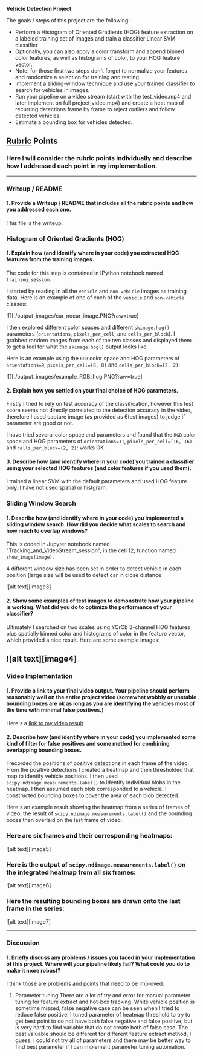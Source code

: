 **Vehicle Detection Project**

The goals / steps of this project are the following:

* Perform a Histogram of Oriented Gradients (HOG) feature extraction on a labeled training set of images and train a classifier Linear SVM classifier
* Optionally, you can also apply a color transform and append binned color features, as well as histograms of color, to your HOG feature vector. 
* Note: for those first two steps don't forget to normalize your features and randomize a selection for training and testing.
* Implement a sliding-window technique and use your trained classifier to search for vehicles in images.
* Run your pipeline on a video stream (start with the test_video.mp4 and later implement on full project_video.mp4) and create a heat map of recurring detections frame by frame to reject outliers and follow detected vehicles.
* Estimate a bounding box for vehicles detected.


## [Rubric](https://review.udacity.com/#!/rubrics/513/view) Points
### Here I will consider the rubric points individually and describe how I addressed each point in my implementation.  

---
### Writeup / README

#### 1. Provide a Writeup / README that includes all the rubric points and how you addressed each one.  

This file is the writeup.


### Histogram of Oriented Gradients (HOG)

#### 1. Explain how (and identify where in your code) you extracted HOG features from the training images.

The code for this step is contained in IPython notebook named `training_session`.  

I started by reading in all the `vehicle` and `non-vehicle` images as training data.  Here is an example of one of each of the `vehicle` and `non-vehicle` classes:

![][./output_images/car_nocar_image.PNG?raw=true]

I then explored different color spaces and different `skimage.hog()` parameters (`orientations`, `pixels_per_cell`, and `cells_per_block`).  I grabbed random images from each of the two classes and displayed them to get a feel for what the `skimage.hog()` output looks like.

Here is an example using the `RGB` color space and HOG parameters of `orientations=9`, `pixels_per_cell=(8, 8)` and `cells_per_block=(2, 2)`:


![][./output_images/example_RGB_hog.PNG?raw=true]


#### 2. Explain how you settled on your final choice of HOG parameters.

Firstly I tried to rely on test accuracy of the classification, however this test score seems not directly correlated to the detection accuracy in the video, therefore I used capture image (as provided as 6test images) to judge if parameter are good or not.

I have tried several color space and parameters and found that the `RGB` color space and HOG parameters of `orientations=11`, `pixels_per_cell=(16, 16)` and `cells_per_block=(2, 2)`: works OK. 


#### 3. Describe how (and identify where in your code) you trained a classifier using your selected HOG features (and color features if you used them).

I trained a linear SVM with the default parameters and used HOG feature only. I have not used spatial or histgram.


### Sliding Window Search

#### 1. Describe how (and identify where in your code) you implemented a sliding window search.  How did you decide what scales to search and how much to overlap windows?

This is coded in Jupyter notebook named "Tracking_and_VideoStream_session", in the cell 12, function named `show_image(image)`.

4 different window size has been set in order to detect vehicle in each position (large size will be used to detect car in close distance 


![alt text][image3]

#### 2. Show some examples of test images to demonstrate how your pipeline is working.  What did you do to optimize the performance of your classifier?

Ultimately I searched on two scales using YCrCb 3-channel HOG features plus spatially binned color and histograms of color in the feature vector, which provided a nice result.  Here are some example images:

![alt text][image4]
---

### Video Implementation

#### 1. Provide a link to your final video output.  Your pipeline should perform reasonably well on the entire project video (somewhat wobbly or unstable bounding boxes are ok as long as you are identifying the vehicles most of the time with minimal false positives.)
Here's a [link to my video result](./project_video.mp4)


#### 2. Describe how (and identify where in your code) you implemented some kind of filter for false positives and some method for combining overlapping bounding boxes.

I recorded the positions of positive detections in each frame of the video.  From the positive detections I created a heatmap and then thresholded that map to identify vehicle positions.  I then used `scipy.ndimage.measurements.label()` to identify individual blobs in the heatmap.  I then assumed each blob corresponded to a vehicle.  I constructed bounding boxes to cover the area of each blob detected.  

Here's an example result showing the heatmap from a series of frames of video, the result of `scipy.ndimage.measurements.label()` and the bounding boxes then overlaid on the last frame of video:

### Here are six frames and their corresponding heatmaps:

![alt text][image5]

### Here is the output of `scipy.ndimage.measurements.label()` on the integrated heatmap from all six frames:
![alt text][image6]

### Here the resulting bounding boxes are drawn onto the last frame in the series:
![alt text][image7]



---

### Discussion

#### 1. Briefly discuss any problems / issues you faced in your implementation of this project.  Where will your pipeline likely fail?  What could you do to make it more robust?

I think those are problems and points that need to be improved.

1. Parameter tuning 
There are a lot of try and error for manual parameter tuning for feature extract and hot-box tracking. White vehicle position is sometime missed, false negative case can be seen when I tried to reduce false positive. I tuned parameter of heatmap threshold to try to get best point to do not have both false negative and false positive, but is very hard to find variable that do not create both of false case. 
The best valuable should be different for different feature extract method, I guess. I could not try all of parameters and there may be better way to find best parameter if I can implement parameter tuning automation.



